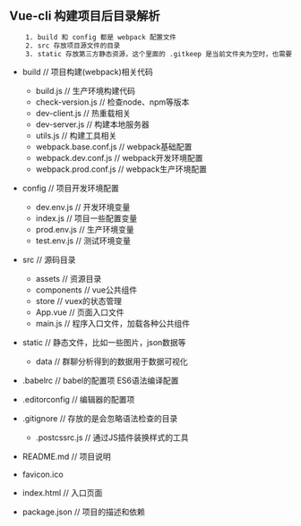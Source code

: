 ## Vue-cli 构建项目后目录解析

```bash
    1. build 和 config 都是 webpack 配置文件
    2. src 存放项目源文件的目录
    3. static 存放第三方静态资源，这个里面的 .gitkeep 是当前文件夹为空时，也需要上传到服务器
```

- build                            // 项目构建(webpack)相关代码
    + build.js                     // 生产环境构建代码
    + check-version.js             // 检查node、npm等版本
    + dev-client.js                // 热重载相关
    + dev-server.js                // 构建本地服务器
    + utils.js                     // 构建工具相关
    + webpack.base.conf.js         // webpack基础配置
    + webpack.dev.conf.js          // webpack开发环境配置
    + webpack.prod.conf.js         // webpack生产环境配置

- config                           // 项目开发环境配置
    + dev.env.js                   // 开发环境变量
    + index.js                     // 项目一些配置变量
    + prod.env.js                  // 生产环境变量
    + test.env.js                  // 测试环境变量

- src                              // 源码目录
    + assets                       // 资源目录
    + components                   // vue公共组件
    + store                        // vuex的状态管理
    + App.vue                      // 页面入口文件
    + main.js                      // 程序入口文件，加载各种公共组件

- static                           // 静态文件，比如一些图片，json数据等
    + data                         // 群聊分析得到的数据用于数据可视化

- .babelrc                         // babel的配置项 ES6语法编译配置
- .editorconfig                    // 编辑器的配置项
- .gitignore                       // 存放的是会忽略语法检查的目录
    + .postcssrc.js                // 通过JS插件装换样式的工具
- README.md                        // 项目说明
- favicon.ico
- index.html                       // 入口页面
- package.json                     // 项目的描述和依赖


